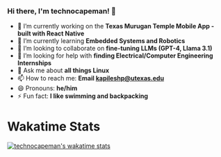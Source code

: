 ### Hi there, I'm technocapeman! 👋

- 🔭 I’m currently working on the **Texas Murugan Temple Mobile App - built with React Native**
- 🌱 I’m currently learning **Embedded Systems and Robotics**
- 👯 I’m looking to collaborate on **fine-tuning LLMs (GPT-4, Llama 3.1)**
- 🤔 I’m looking for help with **finding Electrical/Computer Engineering Internships**
- 💬 Ask me about **all things Linux**
- 📫 How to reach me: **Email kapileshp@utexas.edu**
- 😄 Pronouns: **he/him**
- ⚡ Fun fact: **I like swimming and backpacking**
  
# Wakatime Stats
[![technocapeman's wakatime stats](https://github-readme-stats.vercel.app/api/wakatime?username=technocapeman&layout=compact&theme=gotham)](https://github.com/anuraghazra/github-readme-stats)
<!--
**technocapeman/technocapeman** is a ✨ _special_ ✨ repository because its `README.md` (this file) appears on your GitHub profile.

Here are some ideas to get you started:

- 🔭 I’m currently working on ...
- 🌱 I’m currently learning ...
- 👯 I’m looking to collaborate on ...
- 🤔 I’m looking for help with ...
- 💬 Ask me about ...
- 📫 How to reach me: ...
- 😄 Pronouns: ...
- ⚡ Fun fact: ...
-->
